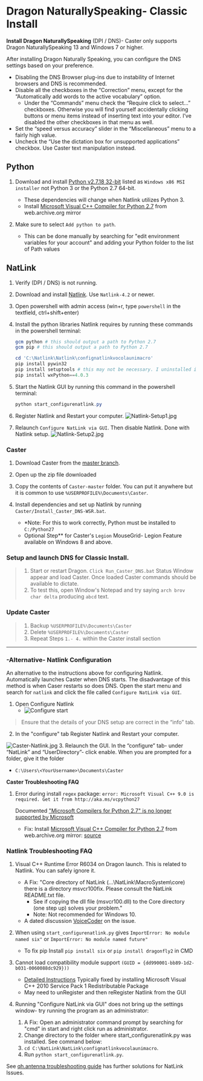 # Dragon NaturallySpeaking- Classic Install

**Install Dragon NaturallySpeaking** (DPI / DNS)- Caster only supports Dragon NaturallySpeaking 13 and Windows 7 or higher.

After installing Dragon Naturally Speaking, you can configure the DNS settings based on your preference.

- Disabling the DNS Browser plug-ins due to instability of Internet browsers and DNS is recommended.
- Disable all the checkboxes in the “Correction” menu, except for the “Automatically add words to the active vocabulary” option.
    - Under the “Commands” menu check the “Require click to select…” checkboxes.  Otherwise you will find yourself accidentally clicking buttons or menu items instead of inserting text into your editor. I’ve disabled the other checkboxes in that menu as well.
- Set the “speed versus accuracy” slider in the “Miscellaneous” menu to a fairly high value.
- Uncheck the “Use the dictation box for unsupported applications” checkbox. Use Caster text manipulation instead.

## Python

1. Download and install [Python v2.7.18 32-bit](https://www.python.org/downloads/release/python-2718/) listed as `Windows x86 MSI installer` not Python 3 or the Python 2.7 64-bit.

    - These dependencies will change when Natlink utilizes Python 3.
    - Install [Microsoft Visual C++ Compiler for Python 2.7](https://web.archive.org/web/20190720195601/http://www.microsoft.com/en-us/download/confirmation.aspx?id=44266) from web.archive.org mirror

2. Make sure to select `Add python to path`.

    - This can be done manually by searching for "edit environment variables for your account" and adding your Python folder to the list of Path values

## NatLink

1. Verify (DPI / DNS) is not running.

1. Download and install [Natlink](https://sourceforge.net/projects/natlink/files/natlink/natlink4.2/). Use `Natlink-4.2` or newer.

1. Open powershell with admin access (win+r, type `powershell` in the textfield, ctrl+shift+enter)

1. Install the python libraries Natlink requires by running these commands in the powershell terminal:

   ```powershell
   gcm python # this should output a path to Python 2.7
   gcm pip # this should output a path to Python 2.7
   
   cd 'C:\Natlink\Natlink\confignatlinkvocolaunimacro'
   pip install pywin32
   pip install setuptools # this may not be necessary. I uninstalled it as part of my troubleshooting steps
   pip install wxPython==4.0.3
   ```

1. Start the Natlink GUI by running this command in the powershell terminal:
   ```powershell
   python start_configurenatlink.py
   ```

1. Register Natlink and Restart your computer.
      ![Natlink-Setup1.jpg](https://i.postimg.cc/3wdKsJFS/Natlink-Setup1.jpg)

1. Relaunch `Configure NatLink via GUI`. Then disable Natlink. Done with Natlink setup.
      ![Natlink-Setup2.jpg](https://i.postimg.cc/j20TGHMv/Natlink-Setup2.jpg)

### Caster

1. Download Caster from the [master branch](https://github.com/dictation-toolbox/Caster/archive/master.zip).
2. Open up the zip file downloaded
3. Copy the contents of `Caster-master` folder. You can put it anywhere but it is common to use `%USERPROFILE%\Documents\Caster`.
4. Install dependencies and set up Natlink by running `Caster/Install_Caster_DNS-WSR.bat`. 

    - *Note: For this to work correctly, Python must be installed to `C:/Python27` 
    - Optional Step** for Caster's `Legion` MouseGrid- Legion Feature available on Windows 8 and above.

### **Setup and launch DNS for Classic Install.**

> 1. Start or restart Dragon. `Click Run_Caster_DNS.bat` Status Window appear and load Caster.  Once loaded Caster commands should be available to dictate.
> 2. To test this, open Window's Notepad and try saying `arch brov char delta` producing `abcd` text.

### Update Caster

> 1. Backup `%USERPROFILE%\Documents\Caster`
> 2. Delete `%USERPROFILE%\Documents\Caster`
> 3. Repeat Steps `1.- 4.` within the Caster install section

------

### -Alternative- Natlink Configuration

An alternative to the instructions above for configuring Natlink. Automatically launches Caster when DNS starts. The disadvantage of this method is when Caser restarts so does DNS. Open the start menu and search for `natlink` and click the file called `Configure NatLink via GUI`.

1. Open Configure Natlink
    - ![Configure start](https://mathfly.org/images/configure_start.png)
> Ensure that the details of your DNS setup are correct in the “info” tab.

2. In the "configure" tab Register Natlink and Restart your computer.

  ![Caster-Natlink.jpg](https://i.postimg.cc/d1jN4xcw/Caster-Natlink.jpg)
3. Relaunch the GUI. In the “configure” tab- under “NatLink” and “UserDirectory”- click enable. When you are prompted for a folder, give it the folder
 - `C:\Users\<YourUsername>\Documents\Caster`

**Caster Troubleshooting FAQ**

1. Error during install `regex` package:  `error: Microsoft Visual C++ 9.0 is required. Get it from http://aka.ms/vcpython27`

   Documented ["Microsoft Compilers for Python 2.7" is no longer supported by Microsoft](https://github.com/dictation-toolbox/Caster/issues/890)

   - Fix: Install [Microsoft Visual C++ Compiler for Python 2.7](https://web.archive.org/web/20190720195601/http://www.microsoft.com/en-us/download/confirmation.aspx?id=44266) from web.archive.org mirror: [source](https://stackoverflow.com/questions/43645519/microsoft-visual-c-9-0-is-required)

### Natlink Troubleshooting FAQ

1. Visual C++ Runtime Error R6034 on Dragon launch. This is related to Natlink. You can safely ignore it.
    - A Fix: "Core directory of NatLink (...\NatLink\MacroSystem\core) there is a directory msvcr100fix. Please consult the NatLink README.txt file.
        - See if copying the dll file (msvcr100.dll) to the Core directory (one step up) solves your problem."  
        - Note: Not recommended for Windows 10.
    - A dated discussion [VoiceCoder](https://groups.yahoo.com/neo/groups/VoiceCoder/conversations/topics/7925) on the issue.
2. When using `start_configurenatlink.py` gives  `ImportError: No module named six"` or `ImportError: No module named future"`
    - To fix pip Install  `pip install six` or `pip install dragonfly2` in CMD
3. Cannot load compatibility module support `(GUID = {dd990001-bb89-1d2-b031-0060088dc929}))`
  
    - [Detailed Instructions](https://qh.antenna.nl/unimacro/installation/problemswithinstallation.html) Typically fixed by installing Microsoft Visual C++ 2010 Service Pack 1 Redistributable Package
    - May need to unRegister and then reRegister Natlink from the GUI

4. Running "Configure NatLink via GUI" does not bring up the settings window- try running the program as an administrator: 
      1. A Fix: Open an administrator command prompt by searching for "cmd" in start and right click run as administrator.
      2. Change directory to the folder where start_configurenatlink.py was installed. See command below:
      3. `cd C:\NatLink\NatLink\confignatlinkvocolaunimacro`.
      4. Run `python start_configurenatlink.py`.

See [qh.antenna troubleshooting guide](https://qh.antenna.nl/unimacro/installation/problemswithinstallation.html) has further solutions for NatLink Issues.